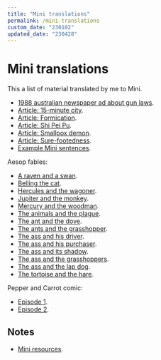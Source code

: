 ```yaml
---
title: "Mini translations"
permalink: /mini-translations
custom_date: "230102"
updated_date: "230428"
---
```


# Mini translations

This a list of material translated by me to Mini.

- [1988 australian newspaper ad about gun laws](/i-pensa-a-si-nun).
- [Article: 15-minute city](/15-minute-siti).
- [Article: Formication](/muravi-senti).
- [Article: Shi Pei Pu](/shi-pei-pu).
- [Article: Smallpox demon](/ruja-lati-maladi-demon).
- [Article: Sure-footedness](/sure-pedi-neso).
- [Example Mini sentences](/mini-sentences).

Aesop fables:

- [A raven and a swan](/kali-tori-an-pato).
- [Belling the cat](/en-i-siren-a-gato).
- [Hercules and the wagoner](/hercules-an-vagen-man).
- [Jupiter and the monkey](/jupiter-an-monki).
- [Mercury and the woodman](/merkurius-an-kata-igi-man).
- [The animals and the plague](/animale-an-lati-maladi).
- [The ant and the dove](/muravi-an-pase-tori).
- [The ants and the grasshopper](/muravi-an-kirikiti).
- [The ass and his driver](/tupe-kavalo-an-si-viro-senjore).
- [The ass and his purchaser](/tupe-kavalo-an-si-viro-kopen-man).
- [The ass and its shadow](/tupe-kavalo-an-si-osura).
- [The ass and the grasshoppers](/tupe-kavalo-an-kirikiti).
- [The ass and the lap dog](/tupe-kavalo-an-topi-noga-dogi).
- [The tortoise and the hare](/toti-an-kuneli).

Pepper and Carrot comic:

- [Episode 1](/pepper-an-carrot-1).
- [Episode 2](/pepper-an-carrot-2).

## Notes

- [Mini resources](/mini-resources).
